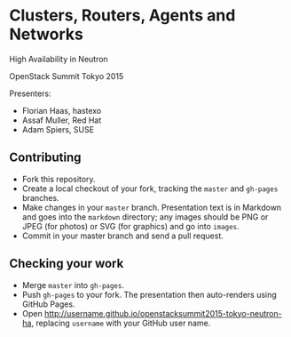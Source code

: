 # Clusters, Routers, Agents and Networks
High Availability in Neutron

OpenStack Summit Tokyo 2015

Presenters:
- Florian Haas, hastexo
- Assaf Muller, Red Hat
- Adam Spiers, SUSE

## Contributing

- Fork this repository.
- Create a local checkout of your fork, tracking the `master` and
  `gh-pages` branches.
- Make changes in your `master` branch. Presentation text is in
  Markdown and goes into the `markdown` directory; any images should
  be PNG or JPEG (for photos) or SVG (for graphics) and go into
  `images`.
- Commit in your master branch and send a pull request.

## Checking your work

- Merge `master` into `gh-pages`.
- Push `gh-pages` to your fork. The presentation then auto-renders
  using GitHub Pages.
- Open http://username.github.io/openstacksummit2015-tokyo-neutron-ha,
  replacing `username` with your GitHub user name.
